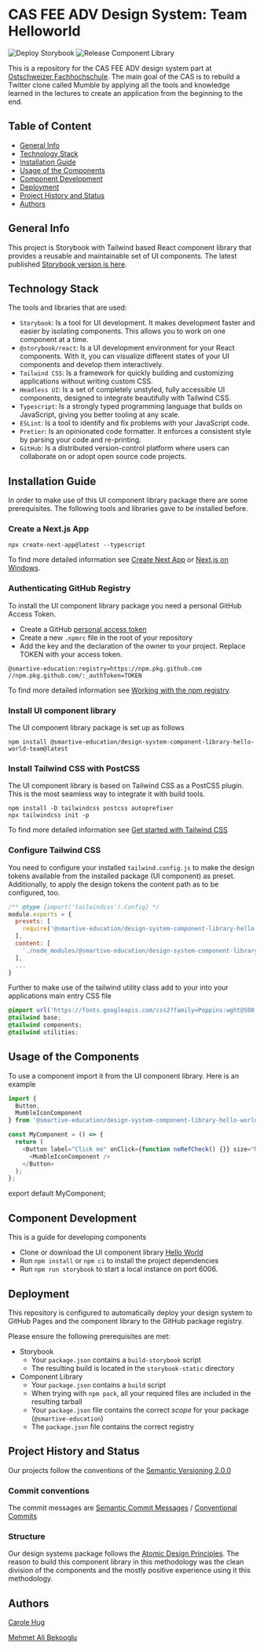 # CAS FEE ADV Design System: Team Helloworld

![Deploy Storybook](https://github.com/smartive-education/design-system-component-library-helloworld/actions/workflows/storybook.yml/badge.svg)
![Release Component Library](https://github.com/smartive-education/design-system-component-library-helloworld/actions/workflows/release.yml/badge.svg)

This is a repository for the CAS FEE ADV design system part at [Ostschweizer Fachhochschule](https://www.ost.ch/de/weiterbildung/weiterbildungsangebot/informatik/software-engineering-testing/cas-frontend-engineering-advanced).
The main goal of the CAS is to rebuild a Twitter clone called Mumble by applying all the tools and knowledge learned in the lectures to create
an application from the beginning to the end.

## Table of Content

- [General Info](#general-info)
- [Technology Stack](#technology-stack)
- [Installation Guide](#installation-guide)
- [Usage of the Components](#usage-of-the-components)
- [Component Development](#component-development)
- [Deployment](#deployment)
- [Project History and Status](#project-history-and-status)
- [Authors](#authors)

## General Info

This project is Storybook with Tailwind based React component library that provides
a reusable and maintainable set of UI components. The latest published [ Storybook version is here](https://smartive-education.github.io/design-system-component-library-helloworld/?path=/story/design-tokens-branding-app-icon--page).

## Technology Stack

The tools and libraries that are used:

- `Storybook`: Is a tool for UI development. It makes development faster and easier by isolating components. This allows you to work on one component at a time.
- `@storybook/react`: Is a UI development environment for your React components. With it, you can visualize different states of your UI components and develop them interactively.
- `Tailwind CSS`: Is a framework for quickly building and customizing applications without writing custom CSS.
- `Headless UI`: Is a set of completely unstyled, fully accessible UI components, designed to integrate beautifully with Tailwind CSS.
- `Typescript`: Is a strongly typed programming language that builds on JavaScript, giving you better tooling at any scale.
- `ESLint`: Is a tool to identify and fix problems with your JavaScript code.
- `Pretier`: Is an opinionated code formatter. It enforces a consistent style by parsing your code and re-printing.
- `GitHub`: Is a distributed version-control platform where users can collaborate on or adopt open source code projects.

## Installation Guide

In order to make use of this UI component library package there are some prerequisites.
The following tools and libraries gave to be installed before.

### Create a Next.js App

```console
npx create-next-app@latest --typescript
```

To find more detailed information see [Create Next App](https://nextjs.org/docs/api-reference/create-next-app) or [Next.js on Windows](https://learn.microsoft.com/en-us/windows/dev-environment/javascript/nextjs-on-wsl).

### Authenticating GitHub Registry

To install the UI component library package you need a personal GitHub Access Token.

- Create a GitHub [personal access token](https://docs.github.com/en/authentication/keeping-your-account-and-data-secure/creating-a-personal-access-token)
- Create a new `.npmrc` file in the root of your repository
- Add the key and the declaration of the owner to your project. Replace TOKEN with your access token.

```console
@smartive-education:registry=https://npm.pkg.github.com
//npm.pkg.github.com/:_authToken=TOKEN
```

To find more detailed information see [Working with the npm registry](https://docs.github.com/en/packages/working-with-a-github-packages-registry/working-with-the-npm-registry).

### Install UI component library

The UI component library package is set up as follows

```console
npm install @smartive-education/design-system-component-library-hello-world-team@latest
```

### Install Tailwind CSS with PostCSS

The UI component library is based on Tailwind CSS as a PostCSS plugin. This is the most
seamless way to integrate it with build tools.

```console
npm install -D tailwindcss postcss autoprefixer
npx tailwindcss init -p
```

To find more detailed information see [Get started with Tailwind CSS](https://tailwindcss.com/docs/installation/using-postcss)

### Configure Tailwind CSS

You need to configure your installed `tailwind.config.js` to make the design tokens available from the installed package (UI component) as preset.
Additionally, to apply the design tokens the content path as to be configured, too.

```javascript
/** @type {import('tailwindcss').Config} */
module.exports = {
  presets: [
    require('@smartive-education/design-system-component-library-hello-world-team/tailwind'),
  ],
  content: [
    './node_modules/@smartive-education/design-system-component-library-hello-world-team/dist/components/**/*.{js,ts,jsx,tsx}'
  ],
  ...
}
```

Further to make use of the tailwind utility class add to your into your applications main entry CSS file

```css
@import url('https://fonts.googleapis.com/css2?family=Poppins:wght@500;600;700&display=swap');
@tailwind base;
@tailwind components;
@tailwind utilities;
```

## Usage of the Components

To use a component import it from the UI component library. Here is an example

```javascript
import {
  Button,
  MumbleIconComponent
} from '@smartive-education/design-system-component-library-hello-world-team';

const MyComponent = () => {
  return (
    <Button label="Click me" onClick={function noRefCheck() {}} size="M" variant="gradient">
      <MumbleIconComponent />
    </Button>
  );
};
```

export default MyComponent;

## Component Development

This is a guide for developing components

- Clone or download the UI component library [Hello World](https://github.com/smartive-education/design-system-component-library-helloworld)
- Run `npm install` or `npm ci` to install the project dependencies
- Run `npm run storybook` to start a local instance on port 6006.

## Deployment

This repository is configured to automatically deploy your design system
to GitHub Pages and the component library to the GitHub package registry.

Please ensure the following prerequisites are met:

- Storybook
  - Your `package.json` contains a `build-storybook` script
  - The resulting build is located in the `storybook-static` directory
- Component Library
  - Your `package.json` contains a `build` script
  - When trying with `npm pack`, all your required files are included in the resulting tarball
  - Your `package.json` file contains the correct _scope_ for your package (`@smartive-education`)
  - The `package.json` file contains the correct registry

## Project History and Status

Our projects follow the conventions of the [Semantic Versioning 2.0.0](https://semver.org/)

### Commit conventions

The commit messages are [Semantic Commit Messages](https://gist.github.com/joshbuchea/6f47e86d2510bce28f8e7f42ae84c716) / [Conventional Commits](https://www.conventionalcommits.org/en/v1.0.0/#summary)

### Structure

Our design systems package follows the [Atomic Design Principles](https://xd.adobe.com/ideas/process/ui-design/atomic-design-principles-methodology-101/).
The reason to build this component library in this methodology was the clean division of the components and
the mostly positive experience using it this methodology.

## Authors

[Carole Hug](https://github.com/CaroleHug)

[Mehmet Ali Bekooglu](https://github.com/malib)

